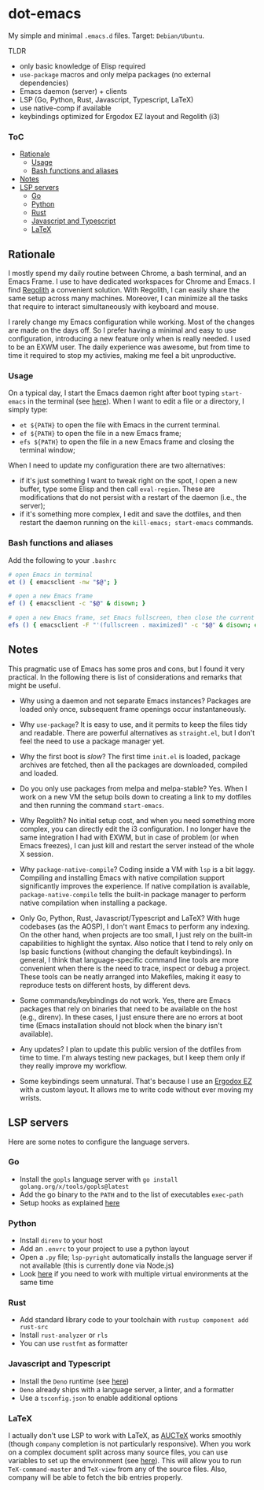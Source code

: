 # dot-emacs

My simple and minimal `.emacs.d` files. Target: `Debian/Ubuntu`.

TLDR

+ only basic knowledge of Elisp required
+ `use-package` macros and only melpa packages (no external
  dependencies)
+ Emacs daemon (server) + clients
+ LSP (Go, Python, Rust, Javascript, Typescript, LaTeX)
+ use native-comp if available
+ keybindings optimized for Ergodox EZ layout and Regolith (i3)

### ToC

+ [Rationale](#rationale)
  - [Usage](#usage)
  - [Bash functions and aliases](#bash-functions-and-aliases)
+ [Notes](#notes)
+ [LSP servers](#lsp-servers)
  - [Go](#go)
  - [Python](#python)
  - [Rust](#rust)
  - [Javascript and Typescript](#javascript-and-typescript)
  - [LaTeX](#latex)

## Rationale

I mostly spend my daily routine between Chrome, a bash terminal, and
an Emacs Frame. I use to have dedicated workspaces for Chrome and
Emacs. I find [Regolith](https://regolith-linux.org/) a convenient
solution. With Regolith, I can easily share the same setup across many
machines. Moreover, I can minimize all the tasks that require to
interact simultaneously with keyboard and mouse.

I rarely change my Emacs configuration while working. Most of the
changes are made on the days off. So I prefer having a minimal and
easy to use configuration, introducing a new feature only when is
really needed. I used to be an EXWM user. The daily experience was
awesome, but from time to time it required to stop my activies, making
me feel a bit unproductive.

### Usage

On a typical day, I start the Emacs daemon right after boot typing
`start-emacs` in the terminal (see
[here](#bash-functions-and-aliases)). When I want to edit a file or a
directory, I simply type:

+ `et ${PATH}` to open the file with Emacs in the current
  terminal.
+ `ef ${PATH}` to open the file in a new Emacs frame;
+ `efs ${PATH}` to open the file in a new Emacs frame and closing
  the terminal window;

When I need to update my configuration there are two alternatives:
+ if it's just something I want to tweak right on the spot, I open a
  new buffer, type some Elisp and then call `eval-region`. These are
  modifications that do not persist with a restart of the daemon
  (i.e., the server);
+ if it's something more complex, I edit and save the dotfiles, and
   then restart the daemon running on the `kill-emacs; start-emacs`
   commands.
  
### Bash functions and aliases

Add the following to your `.bashrc`

```bash
# open Emacs in terminal
et () { emacsclient -nw "$@"; }

# open a new Emacs frame
ef () { emacsclient -c "$@" & disown; }

# open a new Emacs frame, set Emacs fullscreen, then close the current shell
efs () { emacsclient -F "'(fullscreen . maximized)" -c "$@" & disown; exit;}
```
  
## Notes

This pragmatic use of Emacs has some pros and cons, but I found it
very practical. In the following there is list of considerations and
remarks that might be useful.

+ Why using a daemon and not separate Emacs instances? Packages are
  loaded only once, subsequent frame openings occur instantaneously.

+ Why `use-package`? It is easy to use, and it permits to keep the
  files tidy and readable. There are powerful alternatives as
  `straight.el`, but I don't feel the need to use a package manager
  yet.

+ Why the first boot is _slow_? The first time `init.el` is loaded,
  package archives are fetched, then all the packages are downloaded,
  compiled and loaded.

+ Do you only use packages from melpa and melpa-stable? Yes. When I
  work on a new VM the setup boils down to creating a link to my
  dotfiles and then running the command `start-emacs`.
  
+ Why Regolith? No initial setup cost, and when you need something
  more complex, you can directly edit the i3 configuration. I no
  longer have the same integration I had with EXWM, but in case of
  problem (or when Emacs freezes), I can just kill and restart the
  server instead of the whole X session.
  
+ Why `package-native-compile`? Coding inside a VM with `lsp` is a bit
  laggy. Compiling and installing Emacs with native compilation
  support significantly improves the experience. If native compilation
  is available, `package-native-compile` tells the built-in package
  manager to perform native compilation when installing a package.
  
+ Only Go, Python, Rust, Javascript/Typescript and LaTeX? With huge
  codebases (as the AOSP), I don't want Emacs to perform any
  indexing. On the other hand, when projects are too small, I just
  rely on the built-in capabilities to highlight the syntax. Also
  notice that I tend to rely only on lsp basic functions (without
  changing the default keybindings). In general, I think that
  language-specific command line tools are more convenient when there
  is the need to trace, inspect or debug a project. These tools can be
  neatly arranged into Makefiles, making it easy to reproduce tests on
  different hosts, by different devs.

+ Some commands/keybindings do not work. Yes, there are Emacs packages
  that rely on binaries that need to be available on the host (e.g.,
  direnv). In these cases, I just ensure there are no errors at boot
  time (Emacs installation should not block when the binary isn't
  available).

+ Any updates? I plan to update this public version of the dotfiles
  from time to time. I'm always testing new packages, but I keep them
  only if they really improve my workflow.
  
+ Some keybindings seem unnatural. That's because I use an [Ergodox
EZ](https://ergodox-ez.com/) with a custom layout. It allows me to
write code without ever moving my wrists.

## LSP servers

Here are some notes to configure the language servers.

### Go

+ Install the `gopls` language server with `go install
  golang.org/x/tools/gopls@latest`
+ Add the go binary to the `PATH` and to the list of executables
  `exec-path`
+ Setup hooks as explained
  [here](https://github.com/golang/tools/blob/master/gopls/doc/emacs.md)
  
### Python

+ Install `direnv` to your host
+ Add an `.envrc` to your project to use a python layout
+ Open a `.py` file; `lsp-pyright` automatically installs the language
  server if not available (this is currently done via Node.js)
+ Look [here](https://github.com/purcell/envrc) if you need to work
  with multiple virtual environments at the same time
  
### Rust

+ Add standard library code to your toolchain with `rustup component
  add rust-src`
+ Install `rust-analyzer` or `rls`
+ You can use `rustfmt` as formatter

### Javascript and Typescript

+ Install the `Deno` runtime (see [here](https://deno.land/#installation))
+ `Deno` already ships with a language server, a linter, and a
  formatter
+ Use a `tsconfig.json` to enable additional options

### LaTeX

I actually don't use LSP to work with LaTeX, as
[AUCTeX](https://www.gnu.org/software/auctex/) works smoothly (though
`company` completion is not particularly responsive). When you work on
a complex document split across many source files, you can use
variables to set up the environment (see
[here](https://www.gnu.org/software/auctex/manual/auctex.html#Multifile)).
This will allow you to run `TeX-command-master` and `TeX-view` from
any of the source files. Also, company will be able to fetch the bib
entries properly.
